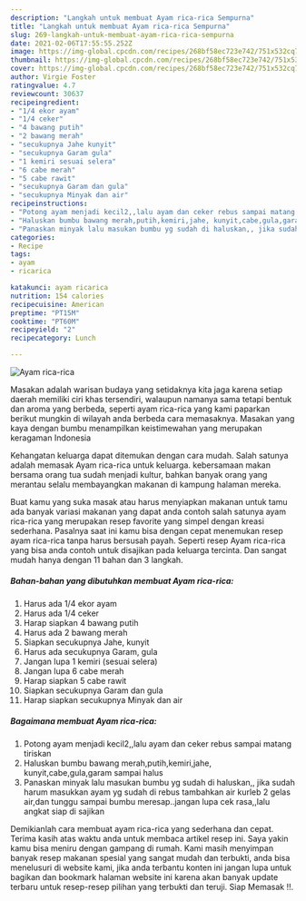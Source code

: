 ```yaml
---
description: "Langkah untuk membuat Ayam rica-rica Sempurna"
title: "Langkah untuk membuat Ayam rica-rica Sempurna"
slug: 269-langkah-untuk-membuat-ayam-rica-rica-sempurna
date: 2021-02-06T17:55:55.252Z
image: https://img-global.cpcdn.com/recipes/268bf58ec723e742/751x532cq70/ayam-rica-rica-foto-resep-utama.jpg
thumbnail: https://img-global.cpcdn.com/recipes/268bf58ec723e742/751x532cq70/ayam-rica-rica-foto-resep-utama.jpg
cover: https://img-global.cpcdn.com/recipes/268bf58ec723e742/751x532cq70/ayam-rica-rica-foto-resep-utama.jpg
author: Virgie Foster
ratingvalue: 4.7
reviewcount: 30637
recipeingredient:
- "1/4 ekor ayam"
- "1/4 ceker"
- "4 bawang putih"
- "2 bawang merah"
- "secukupnya Jahe kunyit"
- "secukupnya Garam gula"
- "1 kemiri sesuai selera"
- "6 cabe merah"
- "5 cabe rawit"
- "secukupnya Garam dan gula"
- "secukupnya Minyak dan air"
recipeinstructions:
- "Potong ayam menjadi kecil2,,lalu ayam dan ceker rebus sampai matang tiriskan"
- "Haluskan bumbu bawang merah,putih,kemiri,jahe, kunyit,cabe,gula,garam sampai halus"
- "Panaskan minyak lalu masukan bumbu yg sudah di haluskan,, jika sudah harum masukkan ayam yg sudah di rebus tambahkan air kurleb 2 gelas air,dan tunggu sampai bumbu meresap..jangan lupa cek rasa,,lalu angkat siap di sajikan"
categories:
- Recipe
tags:
- ayam
- ricarica

katakunci: ayam ricarica 
nutrition: 154 calories
recipecuisine: American
preptime: "PT15M"
cooktime: "PT60M"
recipeyield: "2"
recipecategory: Lunch

---
```



![Ayam rica-rica](https://img-global.cpcdn.com/recipes/268bf58ec723e742/751x532cq70/ayam-rica-rica-foto-resep-utama.jpg)

Masakan adalah warisan budaya yang setidaknya kita jaga karena setiap daerah memiliki ciri khas tersendiri, walaupun namanya sama tetapi bentuk dan aroma yang berbeda, seperti ayam rica-rica yang kami paparkan berikut mungkin di wilayah anda berbeda cara memasaknya. Masakan yang kaya dengan bumbu menampilkan keistimewahan yang merupakan keragaman Indonesia



Kehangatan keluarga dapat ditemukan dengan cara mudah. Salah satunya adalah memasak Ayam rica-rica untuk keluarga. kebersamaan makan bersama orang tua sudah menjadi kultur, bahkan banyak orang yang merantau selalu membayangkan makanan di kampung halaman mereka.

Buat kamu yang suka masak atau harus menyiapkan makanan untuk tamu ada banyak variasi makanan yang dapat anda contoh salah satunya ayam rica-rica yang merupakan resep favorite yang simpel dengan kreasi sederhana. Pasalnya saat ini kamu bisa dengan cepat menemukan resep ayam rica-rica tanpa harus bersusah payah.
Seperti resep Ayam rica-rica yang bisa anda contoh untuk disajikan pada keluarga tercinta. Dan sangat mudah hanya dengan 11 bahan dan 3 langkah.


<!--inarticleads1-->

##### Bahan-bahan yang dibutuhkan membuat Ayam rica-rica:

1. Harus ada 1/4 ekor ayam
1. Harus ada 1/4 ceker
1. Harap siapkan 4 bawang putih
1. Harus ada 2 bawang merah
1. Siapkan secukupnya Jahe, kunyit
1. Harus ada secukupnya Garam, gula
1. Jangan lupa 1 kemiri (sesuai selera)
1. Jangan lupa 6 cabe merah
1. Harap siapkan 5 cabe rawit
1. Siapkan secukupnya Garam dan gula
1. Harap siapkan secukupnya Minyak dan air




<!--inarticleads2-->

##### Bagaimana membuat  Ayam rica-rica:

1. Potong ayam menjadi kecil2,,lalu ayam dan ceker rebus sampai matang tiriskan
1. Haluskan bumbu bawang merah,putih,kemiri,jahe, kunyit,cabe,gula,garam sampai halus
1. Panaskan minyak lalu masukan bumbu yg sudah di haluskan,, jika sudah harum masukkan ayam yg sudah di rebus tambahkan air kurleb 2 gelas air,dan tunggu sampai bumbu meresap..jangan lupa cek rasa,,lalu angkat siap di sajikan




Demikianlah cara membuat ayam rica-rica yang sederhana dan cepat. Terima kasih atas waktu anda untuk membaca artikel resep ini. Saya yakin kamu bisa meniru dengan gampang di rumah. Kami masih menyimpan banyak resep makanan spesial yang sangat mudah dan terbukti, anda bisa menelusuri di website kami, jika anda terbantu konten ini jangan lupa untuk bagikan dan bookmark halaman website ini karena akan banyak update terbaru untuk resep-resep pilihan yang terbukti dan teruji. Siap Memasak !!. 
